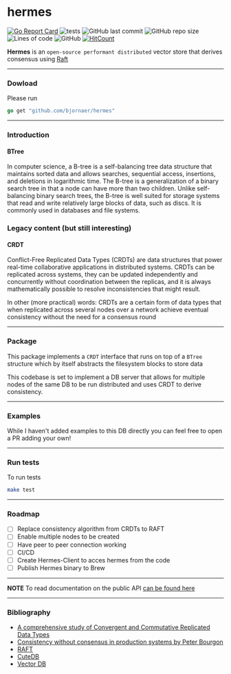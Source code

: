 # hermes

[![Go Report Card](https://goreportcard.com/badge/github.com/bjornaer/hermes)](https://goreportcard.com/report/github.com/bjornaer/hermes) ![tests](https://github.com/bjornaer/hermes/actions/workflows/push.yaml/badge.svg) ![GitHub last commit](https://img.shields.io/github/last-commit/bjornaer/hermes?style=plastic) ![GitHub repo size](https://img.shields.io/github/repo-size/bjornaer/hermes?style=plastic) ![Lines of code](https://img.shields.io/tokei/lines/github/bjornaer/hermes?style=plastic) ![GitHub](https://img.shields.io/github/license/bjornaer/hermes?style=flat-square) [![HitCount](https://hits.dwyl.com/bjornaer/hermes.svg?style=flat-square)](http://hits.dwyl.com/bjornaer/hermes)

**Hermes** is an `open-source performant distributed` vector store that derives consensus using [Raft](https://raft.github.io/)

---
### Dowload

Please run

```go
go get "github.com/bjornaer/hermes"
```

---
### Introduction

#### BTree
In computer science, a B-tree is a self-balancing tree data structure that maintains sorted data and allows searches, sequential access, insertions, and deletions in logarithmic time. The B-tree is a generalization of a binary search tree in that a node can have more than two children. Unlike self-balancing binary search trees, the B-tree is well suited for storage systems that read and write relatively large blocks of data, such as discs. It is commonly used in databases and file systems.

### Legacy content (but still interesting)
#### CRDT
Conflict-Free Replicated Data Types (CRDTs) are data structures that power real-time collaborative applications in
distributed systems. CRDTs can be replicated across systems, they can be updated independently and concurrently
without coordination between the replicas, and it is always mathematically possible to resolve inconsistencies that
might result.

In other (more practical) words: CRDTs are a certain form of data types that when replicated across several nodes over a network achieve eventual consistency without the need for a consensus round

---

### Package

This package implements a `CRDT` interface that runs on top of a `BTree` structure which by itself abstracts the filesystem blocks to store data

This codebase is set to implement a DB server that allows for multiple nodes of the same DB to be run distributed and uses CRDT to derive consistency.

---
### Examples

While I haven't added examples to this DB directly you can feel free to open a PR adding your own!

---
### Run tests

To run tests

```bash
make test
```

---
### Roadmap

- [ ] Replace consistency algorithm from CRDTs to RAFT
- [ ] Enable multiple nodes to be created 
- [ ] Have peer to peer connection working
- [ ] CI/CD
- [ ] Create Hermes-Client to acces hermes from the code
- [ ] Publish Hermes binary to Brew

---
**NOTE**
To read documentation on the public API [can be found here](https://pkg.go.dev/github.com/bjornaer/hermes)

---
### Bibliography

- [A comprehensive study of Convergent and Commutative Replicated Data Types](https://hal.inria.fr/file/index/docid/555588/filename/techreport.pdf)
- [Consistency without consensus in production systems by Peter Bourgon](https://www.youtube.com/watch?v=em9zLzM8O7c)
- [RAFT](https://raft.github.io/)
- [CuteDB](https://github.com/naqvijafar91/cuteDB)
- [Vector DB](https://github.com/tobias-mayer/vector-db)

